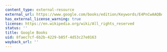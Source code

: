 ```yaml
---
content_type: external-resource
external_url: https://www.google.com/books/edition/Keywords/E4PnCwAAQBAJ?hl=en&gbpv=1
has_external_license_warning: true
license: https://en.wikipedia.org/wiki/All_rights_reserved
status: ''
title: Google Books
uid: 8faec7cf-6b2b-4229-b85f-4d53c27e0163
wayback_url: ''
---
```

